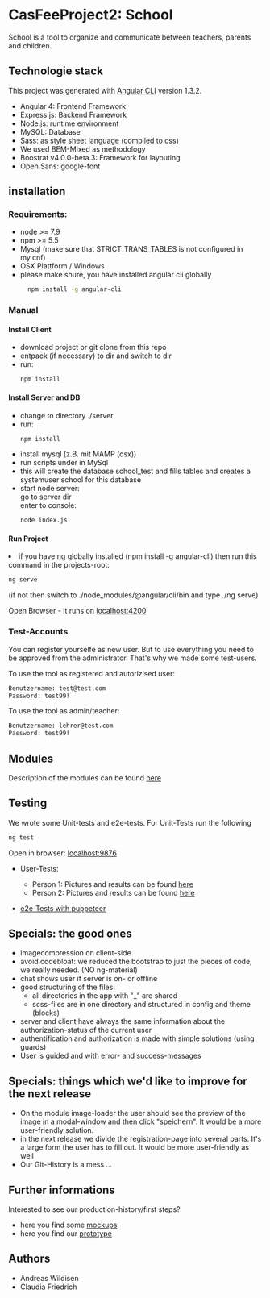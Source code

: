 # CasFeeProject2: School
School is a tool to organize and communicate between teachers, parents and children. 

## Technologie stack
This project was generated with [Angular CLI](https://github.com/angular/angular-cli) version 1.3.2.

- Angular 4: Frontend Framework
- Express.js: Backend Framework
- Node.js: runtime environment
- MySQL: Database
- Sass: as style sheet language (compiled to css)
- We used BEM-Mixed as methodology
- Boostrat v4.0.0-beta.3: Framework for layouting
- Open Sans: google-font

## installation
<h3>Requirements:</h3>
<ul>
<li> node >= 7.9</li>
<li> npm >= 5.5</li>
<li>Mysql (make sure that STRICT_TRANS_TABLES is not configured in my.cnf)</li>
<li>OSX Plattform / Windows</li>
<li>please make shure, you have installed angular cli globally

```bash
  npm install -g angular-cli
```
  </li>
</ul>
<h3>Manual</h3>
<h4>Install Client</h4>
<ul>
  <li>download project or git clone from this repo</li>
  <li>entpack (if necessary) to dir and switch to dir</li>
  <li>run:</li>
  
  ```bash
  npm install
  ```
  
  </ul>
  <h4>Install Server and DB</h4>
  <ul>
  <li>change to directory ./server </li>
  <li>run: </li>
  
  ```bash
  npm install
  ```
  <li>install mysql (z.B. mit MAMP (osx))
  </li><li>run scripts under in MySql 
  </li><li>this will create the database school_test and fills tables and creates a systemuser school for this database
  </li>
  <li>start node server: 
  <br>go to server dir <br>
  enter to console:
  
```bash
node index.js
```

  </ul>
  <h4>Run Project</h4>
  <li>if you have ng globally installed (npm install -g angular-cli) then run this command in the projects-root:
  
  ```bash
  ng serve
  ```
          
   (if not then switch to ./node_modules/@angular/cli/bin and type ./ng serve)</li>
</ul>

Open Browser - it runs on [localhost:4200](http://localhost:4200/) 

  
<h3>Test-Accounts</h3>
You can register yourselfe as new user. But to use everything you need to be approved from the administrator. That's why we made some test-users.

To use the tool as registered and autorizised user:

```bash
Benutzername: test@test.com
Password: test99!
```


To use the tool as admin/teacher:
```bash
Benutzername: lehrer@test.com
Password: test99!
```


## Modules
Description of the modules can be found [here](/_01admin-stuff/00_modul-definition.md)

## Testing
We wrote some Unit-tests and e2e-tests. For Unit-Tests run the following
```bash
ng test
```
Open in browser: [localhost:9876](http://localhost:9876/) 


- User-Tests: 
  - Person 1: Pictures and results can be found [here](/_01admin-stuff/04UserTests/User-Test_Jonas.md)
  - Person 2: Pictures and results can be found [here](/_01admin-stuff/04UserTests/User-Test_Lehrerin.md)
  
- [e2e-Tests with puppeteer](/e2e_test_puppeteer)

## Specials: the good ones
 - imagecompression on client-side
 - avoid codebloat: we reduced the bootstrap to just the pieces of code, we really needed. (NO ng-material)
 - chat shows user if server is on- or offline
 - good structuring of the files: 
    - all directories in the app with "_" are shared
    - scss-files are in one directory and structured in config and theme (blocks)
 - server and client have always the same information about the authorization-status of the current user 
 - authentification and authorization is made with simple solutions (using guards)
 - User is guided and with error- and success-messages
 
## Specials: things which we'd like to improve for the next release
 - On the module image-loader the user should see the preview of the image in a modal-window and then click "speichern". It would be a more user-friendly solution.
 - in the next release we divide the registration-page into several parts. It's a large form the user has to fill out. It would be more user-friendly as well
 - Our Git-History is a mess ...

## Further informations
Interested to see our production-history/first steps?
- here you find some [mockups](/_01admin-stuff/01mockups_layout) 
- here you find our [prototype](/_02prototype) 


## Authors
- Andreas Wildisen
- Claudia Friedrich

